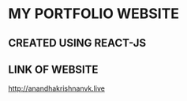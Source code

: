 # MY PORTFOLIO WEBSITE

## CREATED USING REACT-JS

## LINK OF WEBSITE
http://anandhakrishnanvk.live
